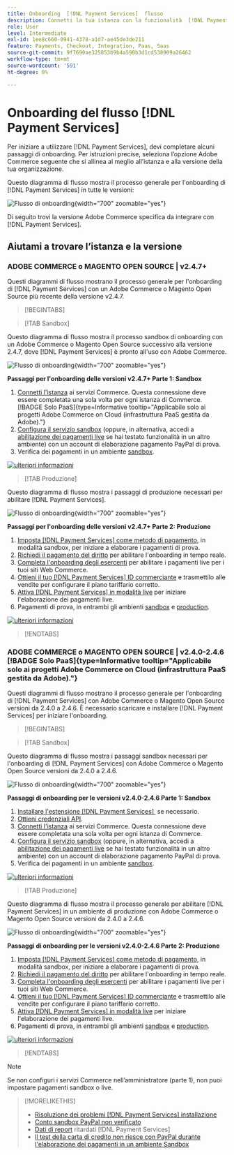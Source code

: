 ```yaml
---
title: Onboarding  [!DNL Payment Services]  flusso
description: Connetti la tua istanza con la funzionalità  [!DNL Payment Services]  completando alcuni passaggi di onboarding.
role: User
level: Intermediate
exl-id: 1ee8c660-0941-4378-a1d7-ae45de3de211
feature: Payments, Checkout, Integration, Paas, Saas
source-git-commit: 9f7690ae325853b9b4a590b3d1cd538909a26462
workflow-type: tm+mt
source-wordcount: '591'
ht-degree: 0%

---
```


# Onboarding del flusso [!DNL Payment Services]

Per iniziare a utilizzare [!DNL Payment Services], devi completare alcuni passaggi di onboarding. Per istruzioni precise, seleziona l’opzione Adobe Commerce seguente che si allinea al meglio all’istanza e alla versione della tua organizzazione.

Questo diagramma di flusso mostra il processo generale per l&#39;onboarding di [!DNL Payment Services] in tutte le versioni:

![Flusso di onboarding](assets/flow-payment-services.png){width="700" zoomable="yes"}

Di seguito trovi la versione Adobe Commerce specifica da integrare con [!DNL Payment Services].

## Aiutami a trovare l’istanza e la versione

### ADOBE COMMERCE o MAGENTO OPEN SOURCE | v2.4.7+

Questi diagrammi di flusso mostrano il processo generale per l&#39;onboarding di [!DNL Payment Services] con un Adobe Commerce o Magento Open Source più recente della versione v2.4.7.

>[!BEGINTABS]

>[!TAB Sandbox]

Questo diagramma di flusso mostra il processo sandbox di onboarding con un Adobe Commerce o Magento Open Source successivo alla versione 2.4.7, dove [!DNL Payment Services] è pronto all&#39;uso con Adobe Commerce.

![Flusso di onboarding](assets/flow-sandbox-configuration-onboarding-2.4.7.png){width="700" zoomable="yes"}

**Passaggi per l&#39;onboarding delle versioni v2.4.7+ Parte 1: Sandbox**

1. [Connetti l&#39;istanza](connect.md#configure-commerce-services) ai servizi Commerce. Questa connessione deve essere completata una sola volta per ogni istanza di Commerce. [!BADGE Solo PaaS]{type=Informative tooltip="Applicabile solo ai progetti Adobe Commerce on Cloud (infrastruttura PaaS gestita da Adobe)."}
1. [Configura il servizio sandbox](sandbox.md#enable-sandbox-testing) (oppure, in alternativa, accedi a [abilitazione dei pagamenti live](sandbox.md#enable-live-payments) se hai testato funzionalità in un altro ambiente) con un account di elaborazione pagamento PayPal di prova.
1. Verifica dei pagamenti in un ambiente [sandbox](sandbox.md#test-in-sandbox-environment).

[![ulteriori informazioni](assets/learn-more-button.svg)](https://helpx.adobe.com/it/legal/product-descriptions/payment-services-for-Adobe-Commerce-and-Magento-Open-Source-On-demand-Services.html)

>[!TAB Produzione]

Questo diagramma di flusso mostra i passaggi di produzione necessari per abilitare [!DNL Payment Services].

![Flusso di onboarding](assets/flow-production-payment-services.png){width="700" zoomable="yes"}

**Passaggi per l&#39;onboarding delle versioni v2.4.7+ Parte 2: Produzione**

1. [Imposta [!DNL Payment Services] come metodo di pagamento](production.md#set-payment-services-as-payment-method), in modalità sandbox, per iniziare a elaborare i pagamenti di prova.
1. [Richiedi il pagamento del diritto](production.md#request-payments-entitlement-from-adobe) per abilitare l&#39;onboarding in tempo reale.
1. [Completa l&#39;onboarding degli esercenti](production.md#complete-merchant-onboarding) per abilitare i pagamenti live per i tuoi siti Web Commerce.
1. [Ottieni il tuo [!DNL Payment Services] ID commerciante](production.md#configure-pricing-tier) e trasmettilo alle vendite per configurare il piano tariffario corretto.
1. [Attiva [!DNL Payment Services] in modalità live](production.md#enable-live-payments) per iniziare l&#39;elaborazione dei pagamenti live.
1. Pagamenti di prova, in entrambi gli ambienti [sandbox](sandbox.md#test-in-sandbox-environment) e [production](production.md#test-in-production).

[![ulteriori informazioni](assets/learn-more-button.svg)](production.md)

>[!ENDTABS]

### ADOBE COMMERCE o MAGENTO OPEN SOURCE | v2.4.0-2.4.6 [!BADGE Solo PaaS]{type=Informative tooltip="Applicabile solo ai progetti Adobe Commerce on Cloud (infrastruttura PaaS gestita da Adobe)."}

Questi diagrammi di flusso mostrano il processo generale per l&#39;onboarding di [!DNL Payment Services] con Adobe Commerce o Magento Open Source versioni da 2.4.0 a 2.4.6. È necessario scaricare e installare [!DNL Payment Services] per iniziare l&#39;onboarding.

>[!BEGINTABS]

>[!TAB Sandbox]

Questo diagramma di flusso mostra i passaggi sandbox necessari per l&#39;onboarding di [!DNL Payment Services] con Adobe Commerce o Magento Open Source versioni da 2.4.0 a 2.4.6.

![Flusso di onboarding](assets/flow-sandbox-installation-configuration-onboarding-2.4.0.png){width="700" zoomable="yes"}

**Passaggi di onboarding per le versioni v2.4.0-2.4.6 Parte 1: Sandbox**

1. [Installare l&#39;estensione [!DNL Payment Services] &#x200B;](install.md#get-payment-services) se necessario.
1. [Ottieni credenziali API](connect.md#obtain-api-credentials).
1. [Connetti l&#39;istanza](connect.md#configure-commerce-services) ai servizi Commerce. Questa connessione deve essere completata una sola volta per ogni istanza di Commerce.
1. [Configura il servizio sandbox](sandbox.md#enable-sandbox-testing) (oppure, in alternativa, accedi a [abilitazione dei pagamenti live](sandbox.md#enable-live-payments) se hai testato funzionalità in un altro ambiente) con un account di elaborazione pagamento PayPal di prova.
1. Verifica dei pagamenti in un ambiente [sandbox](sandbox.md#test-in-sandbox-environment).

[![ulteriori informazioni](assets/learn-more-button.svg)](https://helpx.adobe.com/it/legal/product-descriptions/payment-services-for-Adobe-Commerce-and-Magento-Open-Source-On-demand-Services.html)

>[!TAB Produzione]

Questo diagramma di flusso mostra il processo generale per abilitare [!DNL Payment Services] in un ambiente di produzione con Adobe Commerce o Magento Open Source versioni da 2.4.0 a 2.4.6.

![Flusso di onboarding](assets/flow-production-payment-services.png){width="700" zoomable="yes"}

**Passaggi di onboarding per le versioni v2.4.0-2.4.6 Parte 2: Produzione**

1. [Imposta [!DNL Payment Services] come metodo di pagamento](production.md#set-payment-services-as-payment-method), in modalità sandbox, per iniziare a elaborare i pagamenti di prova.
1. [Richiedi il pagamento del diritto](production.md#request-payments-entitlement-from-adobe) per abilitare l&#39;onboarding in tempo reale.
1. [Completa l&#39;onboarding degli esercenti](production.md#complete-merchant-onboarding) per abilitare i pagamenti live per i tuoi siti Web Commerce.
1. [Ottieni il tuo [!DNL Payment Services] ID commerciante](production.md#configure-pricing-tier) e trasmettilo alle vendite per configurare il piano tariffario corretto.
1. [Attiva [!DNL Payment Services] in modalità live](production.md#enable-live-payments) per iniziare l&#39;elaborazione dei pagamenti live.
1. Pagamenti di prova, in entrambi gli ambienti [sandbox](sandbox.md#test-in-sandbox-environment) e [production](production.md#test-in-production).

[![ulteriori informazioni](assets/learn-more-button.svg)](onboard.md)

>[!ENDTABS]

>[!NOTE]
>
>Se non configuri i servizi Commerce nell’amministratore (parte 1), non puoi impostare pagamenti sandbox o live.

>[!MORELIKETHIS]
>
> * [Risoluzione dei problemi [!DNL Payment Services] installazione](https://experienceleague.adobe.com/docs/commerce-knowledge-base/kb/troubleshooting/payments/payservices-install.html?lang=it)
> * [Conto sandbox PayPal non verificato](https://experienceleague.adobe.com/docs/commerce-knowledge-base/kb/troubleshooting/payments/payservices-paypal-acct.html?lang=it)
> * [Dati di report](https://experienceleague.adobe.com/docs/commerce-knowledge-base/kb/troubleshooting/payments/payservices-report-info-delayed.html?lang=it) ritardati [!DNL Payment Services] 
> * [Il test della carta di credito non riesce con PayPal durante l&#39;elaborazione dei pagamenti in un ambiente Sandbox](https://experienceleague.adobe.com/docs/commerce-knowledge-base/kb/troubleshooting/payments/payservices-cc-sandbox-failure.html?lang=it)